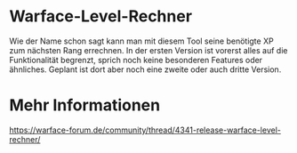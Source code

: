 # Warface-Level-Rechner
Wie der Name schon sagt kann man mit diesem Tool seine benötigte XP zum nächsten Rang errechnen. In der ersten Version ist vorerst alles auf die Funktionalität begrenzt, sprich noch keine besonderen Features oder ähnliches. Geplant ist dort aber noch eine zweite oder auch dritte Version.
# Mehr Informationen
https://warface-forum.de/community/thread/4341-release-warface-level-rechner/
